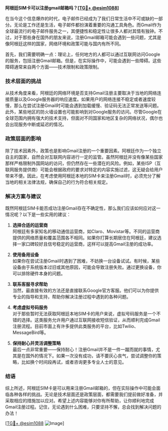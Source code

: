 **阿根廷SIM卡可以注册gmail邮箱吗？[[TG💪+ @esim1088](https://t.me/s/esim1088)]**

在当今这个信息爆炸的时代，电子邮件已经成为了我们日常生活中不可或缺的一部分。无论是工作还是生活，电子邮件都扮演着重要的沟通工具角色。而Gmail作为全球最流行的电子邮件服务之一，其便捷性和稳定性让很多人都对其情有独钟。不过，对于那些身在国外的朋友来说，注册Gmail邮箱可能会遇到一些问题，尤其是像阿根廷这样的国家，网络环境和政策可能与国内有所不同。

首先，我们需要明确一点：理论上，任何地方的人都可以通过互联网访问Google的服务，包括注册Gmail邮箱。但是，在实际操作中，可能会遇到一些障碍。这些障碍通常来自两个方面——技术限制和政策限制。

### 技术层面的挑战

从技术角度来看，阿根廷的网络环境是否支持Gmail注册主要取决于当地的网络连接质量以及Google服务器的响应速度。如果用户的网络连接不稳定或者速度较慢，那么在尝试注册Gmail时可能会遇到加载缓慢、验证码无法正常发送等问题。此外，某些地区的防火墙设置也可能影响到对Google服务的访问。尽管Google在全球范围内拥有强大的技术支持，但面对不同国家和地区复杂的网络状况，偶尔也会出现服务中断或延迟的情况。

### 政策层面的影响

除了技术因素外，政策也是影响Gmail注册的一个重要因素。阿根廷作为一个独立自主的国家，自然会对互联网内容进行一定的监管。虽然阿根廷并没有像某些国家那样严格限制外国网站的访问，但仍然存在一些潜在的风险。例如，某些ISP（互联网服务提供商）可能会根据政府的要求对特定的内容实施过滤，这无疑会给用户带来不便。因此，在考虑使用阿根廷本地的SIM卡来注册Gmail时，必须充分了解当地的相关法律法规，确保自己的行为符合相关规定。

### 解决方案与建议

既然阿根廷SIM卡能否成功注册Gmail存在不确定性，那么我们应该如何应对这一情况呢？以下是一些实用的建议：

1. **选择合适的运营商**  
   阿根廷有多家知名的移动通信运营商，如Claro、Movistar等。不同的运营商提供的网络质量和覆盖范围各不相同。如果你打算长期居住在阿根廷，建议选择一家口碑较好且信号稳定的运营商，这样可以提高Gmail注册的成功率。

2. **使用备用设备**  
   如果你在尝试注册Gmail时遇到了困难，不妨换一台设备试试。有时候，某些设备由于系统版本过旧或其他原因，可能会导致注册失败。通过更换设备，你可以排除硬件本身的问题。

3. **联系客服寻求帮助**  
   当然，最直接有效的方法还是直接联系Google官方客服。他们可以为你提供专业的指导和支持，帮助你解决注册过程中遇到的各种问题。

4. **考虑虚拟号码服务**  
   对于那些暂时无法获取阿根廷本地SIM卡的用户来说，虚拟号码服务是一个不错的选择。这类服务允许用户通过互联网接收短信验证，从而顺利完成Gmail注册流程。目前市面上有许多提供此类服务的平台，比如Twilio、MessageBird等。

5. **保持耐心并灵活调整策略**  
   最后一点非常重要——保持耐心！注册Gmail并不是一件一蹴而就的事情，尤其是在国外的情况下。如果一次没有成功，请不要灰心丧气，尝试调整你的策略，比如换个时间段再试，或者咨询更多专业人士的意见。

### 结语

综上所述，阿根廷SIM卡是可以用来注册Gmail邮箱的，但在实际操作中可能会面临各种各样的挑战。无论是技术层面还是政策层面，都需要我们提前做好准备，并采取相应的措施加以应对。希望上述内容能够对你有所帮助，让你顺利地完成Gmail注册过程。记住，无论遇到什么困难，只要坚持不懈，总会找到解决问题的办法！

[[TG💪+ @esim1088](https://t.me/s/esim1088) ![Image](https://i.postimg.cc/4NQfJmqS/Snipaste-2025-05-13-00-14-12.png)]